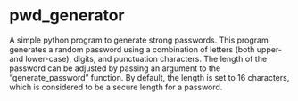 # pwd_generator
A simple python program to generate strong passwords.
This program generates a random password using a combination of letters (both upper- and lower-case), digits, and punctuation characters.
The length of the password can be adjusted by passing an argument to the “generate_password” function.
By default, the length is set to 16 characters, which is considered to be a secure length for a password.
